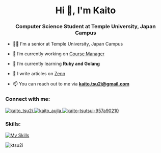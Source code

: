 <h1 align="center">Hi 👋, I'm Kaito</h1>
<h3 align="center">Computer Science Student at Temple University, Japan Campus</h3>

- 👨‍💻 I'm a senior at Temple University, Japan Campus

- 🔭 I’m currently working on [Course Manager](https://github.com/ktsu2i/course-manager)

- 🌱 I’m currently learning **Ruby and Golang**

- 📝 I write articles on [Zenn](https://zenn.dev/ktsu2i)

- 📫 You can reach out to me via **kaito.tsu2i@gmail.com**

### Connect with me:

<p>
  <a href="https://twitter.com/kaito_tsu2i" target="blank">
    <img align="center" src="https://skillicons.dev/icons?i=twitter" alt="kaito_tsu2i" />
  </a>
  <a href="https://instagram.com/kaito_aujla" target="blank">
    <img align="center" src="https://skillicons.dev/icons?i=instagram" alt="kaito_aujla" />
  </a>
  <a href="https://linkedin.com/in/kaito-tsutsui-957a90210" target="blank">
    <img align="center" src="https://skillicons.dev/icons?i=linkedin" alt="kaito-tsutsui-957a90210" />
  </a>
</p>

### Skills:

[![My Skills](https://skillicons.dev/icons?i=html,css,tailwind,js,ts,react,next,nodejs,py,fastapi,ruby,rails,go,java,kotlin,c,git,mysql,postgres,mongo,sqlite,firebase,supabase,docker&perline=8)](https://skillicons.dev)

<p>
  <img src="https://github-readme-stats.vercel.app/api/top-langs/?username=ktsu2i&layout=compact&theme=dark" alt="ktsu2i" />
</p>
